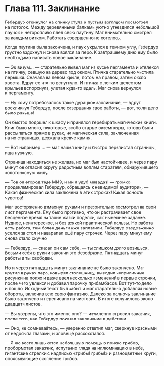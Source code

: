 # Глава 111. Заклинание

Гебердур откинулся на спинку стула и пустым взглядом посмотрел на потолок. Между деревянными балками уютно угнездился небольшой паучок и неторопливо плел свою паутину. Маг внимательно смотрел за каждым витком. Работать совершенно не хотелось. 

Когда паутина была закончена, и паук укрылся в темном углу, Гебердур грустно вздохнул и снова взялся за перо. К завтрашнему дню ему было необходимо написать новое заклинание. 

— Эк визум... — старательно вывел маг на куске пергамента и отвлекся на птичку, севшую на дерево под окном. Птичка старательно чистила перышки. Сначала на левом крыле, потом на правом, затем около хвоста. Вдруг ее что-то вспугнуло. И птичка с легким шелестом крыльев вспорхнула, улетая куда-то вдаль. Маг снова вернулся к пергаменту. 

— Ну кому потребовалось такое дурацкое заклинание, — вдруг воскликнул Гебердур, после созерцания свое работы, — вот, то ли дело было раньше!

Он быстро подошел к шкафу и принялся перебирать магические книги. Книг было много, некоторые, особо старые экземпляры, готовы были рассыпаться прямо в руках, но магическая сила, заключенная на их страницах, держала крепче камня. 

— Вот например ... — маг нашел книгу и быстро перелистал страницы, ища нужную. 

Страница находиться не желала, но маг был настойчивее, и через пару минут он огласил округу радостным воплем старателя, обнаружившего золотоносную жилу.

— Тов оп егород теде МИЗ, и ми я удуб мивадаз! — громко продекламировал Гебердур, обращаясь к невидимой аудитории, — Какая физическая сила заключена в этих строках! Какая ясность чувства!

Маг восторженно взмахнул руками и презрительно посмотрел на свой лист пергамента. Ему было противно, что он растрачивает свое бесценное время на такие жалки поделки, как нынешнее задание. Нудное, неинтересное, и без всякой практической пользы. Но работа есть работа, тем более деньги уже заплатили. Гебердур раздраженно уселся за стол и нацарапал ещё пару строчек. Через пару минут ему снова стало скучно. 

— Гебердур, — сказал он сам себе, — ты слишком долго возишься. Возьми себя в руки и закончи это безобразие. Пятнадцать минут работы и ты свободен. 

Но и через пятнадцать минут заклинание не было закончено. Маг крутил в руках перо, ковырял столешницу, выводил неприличные рисунки на полях и даже ввел несколько изменений в первые строчки, после чего увлекся и добавил парочку прибамбасов. Вот тут-то дело и пошло. Исходный текст был забыт и маг старательно добавлял новые обороты, включив всю свою фантазию. Далеко за полночь заклинание было закончено и переписано на чистовик. В итоге получилось около двадцати листов. 

— Вы уверены, что это именно оно? — изумленно спросил заказчик, после того, как Гебердур показал заклинание в действии.

— Оно, не сомневайтесь, — уверенно ответил маг, сверкнув красными от недосыпа глазами, и зловещё расхохотался. 

— Я же всего лишь хотел небольшую помощь в поиске грибов, — пробормотал заказчик, испуганно глядя на иллюминацию в небе, гигантские стрелки с надписью «грибы! грибы!» и разноцветные круги, опоясывающие скопление грибов.

